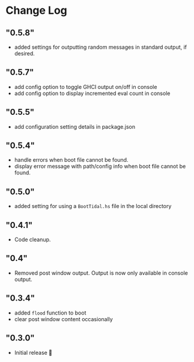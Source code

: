 # Change Log

## "0.5.8"
- added settings for outputting random messages in standard output, if desired.

## "0.5.7"
- add config option to toggle GHCI output on/off in console
- add config option to display incremented eval count in console

## "0.5.5"
- add configuration setting details in package.json

## "0.5.4"
- handle errors when boot file cannot be found.
- display error message with path/config info when boot file cannot be found.

## "0.5.0"
- added setting for using a `BootTidal.hs` file in the local directory

## "0.4.1"
- Code cleanup.

## "0.4"
- Removed post window output. Output is now only available in console output.

## "0.3.4"
- added `flood` function to boot
- clear post window content occasionally

## "0.3.0"
- Initial release 🎉

